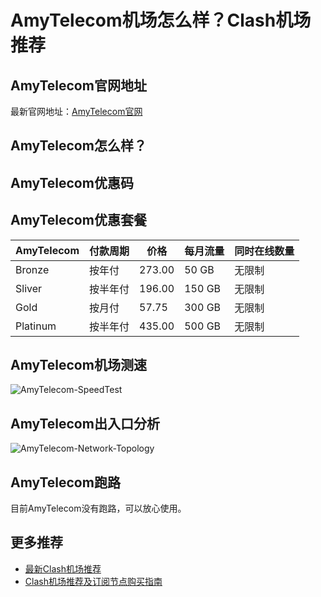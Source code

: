 # AmyTelecom机场怎么样？Clash机场推荐

## AmyTelecom官网地址
最新官网地址：[AmyTelecom官网](https://cf.affxc.com/amytelecom/)

## AmyTelecom怎么样？


## AmyTelecom优惠码


## AmyTelecom优惠套餐

| AmyTelecom | 付款周期 | 价格     | 每月流量   | 同时在线数量 |
|------------|------|--------|--------|--------|
| Bronze     | 按年付  | 273.00 | 50 GB  | 无限制    |
| Sliver     | 按半年付 | 196.00 | 150 GB | 无限制    |
| Gold       | 按月付  | 57.75  | 300 GB | 无限制    |
| Platinum   | 按半年付 | 435.00 | 500 GB | 无限制    |

## AmyTelecom机场测速

![AmyTelecom-SpeedTest](https://github.com/user-attachments/assets/5313f6d0-faad-4815-9162-09b6d0240932)

## AmyTelecom出入口分析

![AmyTelecom-Network-Topology](https://github.com/user-attachments/assets/2185db1a-855c-4d40-8f2f-059cc13ef34b)

## AmyTelecom跑路
目前AmyTelecom没有跑路，可以放心使用。

## 更多推荐
 - [最新Clash机场推荐](https://github.com/clashfan/jichangtuijian)
 - [Clash机场推荐及订阅节点购买指南](https://clashfan.com/?utm_source=github&utm_medium=clashfan-details)
